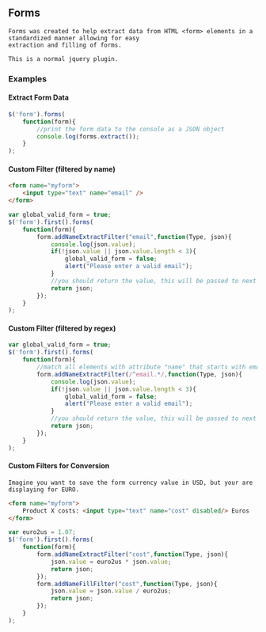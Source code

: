 ## Forms
    Forms was created to help extract data from HTML <form> elements in a standardized manner allowing for easy 
    extraction and filling of forms.

    This is a normal jquery plugin.
    
### Examples
#### Extract Form Data
```javascript
$('form').forms(
    function(form){
        //print the form data to the console as a JSON object
        console.log(forms.extract());
    }
);
```

#### Custom Filter (filtered by name)
```html
<form name="myform">
    <input type="text" name="email" />
</form>
```
```javascript
var global_valid_form = true;
$('form').first().forms(
    function(form){
        form.addNameExtractFilter("email",function(Type, json){
            console.log(json.value);
            if(!json.value || json.value.length < 3){
                global_valid_form = false;
                alert("Please enter a valid email");
            }
            //you should return the value, this will be passed to next filter if there is one.
            return json;
        });
    }
);
```

#### Custom Filter (filtered by regex)
```javascript
var global_valid_form = true;
$('form').first().forms(
    function(form){
        //match all elements with attribute "name" that starts with email
        form.addNameExtractFilter(/^email.*/,function(Type, json){
            console.log(json.value);
            if(!json.value || json.value.length < 3){
                global_valid_form = false;
                alert("Please enter a valid email");
            }
            //you should return the value, this will be passed to next filter if there is one.
            return json;
        });
    }
);
```

#### Custom Filters for Conversion
    Imagine you want to save the form currency value in USD, but your are displaying for EURO.
    
```html
<form name="myform">
    Product X costs: <input type="text" name="cost" disabled/> Euros
</form>
```
```javascript
var euro2us = 1.07;
$('form').first().forms(
    function(form){
        form.addNameExtractFilter("cost",function(Type, json){
            json.value = euro2us * json.value;
            return json;
        });
        form.addNameFillFilter("cost",function(Type, json){
            json.value = json.value / euro2us;
            return json;
        });
    }
);
```